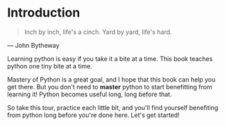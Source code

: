 # Introduction

> Inch by inch, life's a cinch. Yard by yard, life's hard.

― John Bytheway

Learning python is easy if you take it a bite at a time.
This book teaches python one tiny bite at a time.

Mastery of Python is a great goal, and I hope that this book can help you get there.
But you don't need to **master** python to start benefitting from learning it!
Python becomes useful long, long before that.

So take this tour, practice each little bit, and you'll find yourself benefiting
from python long before you're done here.  Let's get started!
